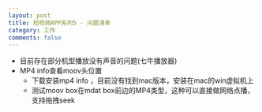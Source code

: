 ```yaml
---
layout: post
title: 短视频APP系列5 - 问题清单
category: 工作
comments: false
---
```


* 目前存在部分机型播放没有声音的问题(七牛播放器)
* MP4 info查看moov头位置
  * 下载安装mp4 info ，目前没有找到mac版本，安装在mac的win虚拟机上
  * 测试moov box在mdat box前边的MP4类型，这种可以直接做网络点播，支持拖拽seek
